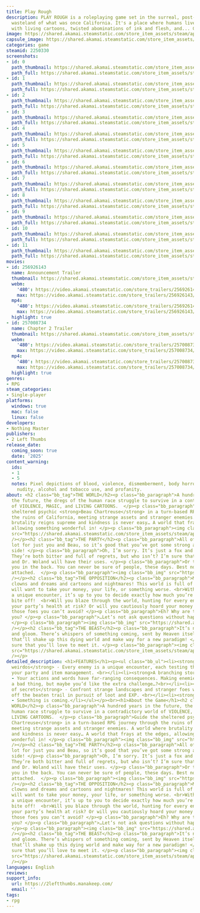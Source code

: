 ```yaml
---
title: Play Rough
description: PLAY ROUGH is a roleplaying game set in the surreal, post-apocalyptic
  wasteland of what was once California. It's a place where humans live side-by-side
  with living cartoons, twisted abominations of ink and flesh, and... Clowns...?
image: https://shared.akamai.steamstatic.com/store_item_assets/steam/apps/2250330/header.jpg?t=1730235392
capsule_image: https://shared.akamai.steamstatic.com/store_item_assets/steam/apps/2250330/capsule_231x87.jpg?t=1730235392
categories: game
steamid: 2250330
screenshots:
- id: 0
  path_thumbnail: https://shared.akamai.steamstatic.com/store_item_assets/steam/apps/2250330/ss_3152745741fef2d35d94c0b16d0b99f5a5b6a42b.600x338.jpg?t=1730235392
  path_full: https://shared.akamai.steamstatic.com/store_item_assets/steam/apps/2250330/ss_3152745741fef2d35d94c0b16d0b99f5a5b6a42b.1920x1080.jpg?t=1730235392
- id: 1
  path_thumbnail: https://shared.akamai.steamstatic.com/store_item_assets/steam/apps/2250330/ss_b940161a455ef1cbddeb3eb92b115d948f17c226.600x338.jpg?t=1730235392
  path_full: https://shared.akamai.steamstatic.com/store_item_assets/steam/apps/2250330/ss_b940161a455ef1cbddeb3eb92b115d948f17c226.1920x1080.jpg?t=1730235392
- id: 2
  path_thumbnail: https://shared.akamai.steamstatic.com/store_item_assets/steam/apps/2250330/ss_8ea865a5c3bf04a5bf555d039d83e20b47a351f4.600x338.jpg?t=1730235392
  path_full: https://shared.akamai.steamstatic.com/store_item_assets/steam/apps/2250330/ss_8ea865a5c3bf04a5bf555d039d83e20b47a351f4.1920x1080.jpg?t=1730235392
- id: 3
  path_thumbnail: https://shared.akamai.steamstatic.com/store_item_assets/steam/apps/2250330/ss_6c1ab11872d853e4cfa4d3151f2bf530a2e243b4.600x338.jpg?t=1730235392
  path_full: https://shared.akamai.steamstatic.com/store_item_assets/steam/apps/2250330/ss_6c1ab11872d853e4cfa4d3151f2bf530a2e243b4.1920x1080.jpg?t=1730235392
- id: 4
  path_thumbnail: https://shared.akamai.steamstatic.com/store_item_assets/steam/apps/2250330/ss_08c0a42a5a5436c074984545d113adc512392b5d.600x338.jpg?t=1730235392
  path_full: https://shared.akamai.steamstatic.com/store_item_assets/steam/apps/2250330/ss_08c0a42a5a5436c074984545d113adc512392b5d.1920x1080.jpg?t=1730235392
- id: 5
  path_thumbnail: https://shared.akamai.steamstatic.com/store_item_assets/steam/apps/2250330/ss_84a5b85ff233037598bc2c755431627bbdd729f8.600x338.jpg?t=1730235392
  path_full: https://shared.akamai.steamstatic.com/store_item_assets/steam/apps/2250330/ss_84a5b85ff233037598bc2c755431627bbdd729f8.1920x1080.jpg?t=1730235392
- id: 6
  path_thumbnail: https://shared.akamai.steamstatic.com/store_item_assets/steam/apps/2250330/ss_061b96cf5cdb3f3dd3d34848ff3974095110a27b.600x338.jpg?t=1730235392
  path_full: https://shared.akamai.steamstatic.com/store_item_assets/steam/apps/2250330/ss_061b96cf5cdb3f3dd3d34848ff3974095110a27b.1920x1080.jpg?t=1730235392
- id: 7
  path_thumbnail: https://shared.akamai.steamstatic.com/store_item_assets/steam/apps/2250330/ss_4054f57e798b6950289be1e3fe5ce1f739ae95e7.600x338.jpg?t=1730235392
  path_full: https://shared.akamai.steamstatic.com/store_item_assets/steam/apps/2250330/ss_4054f57e798b6950289be1e3fe5ce1f739ae95e7.1920x1080.jpg?t=1730235392
- id: 8
  path_thumbnail: https://shared.akamai.steamstatic.com/store_item_assets/steam/apps/2250330/ss_ba5d8ee653c7885cd3cf87bc376e4638c52b05f9.600x338.jpg?t=1730235392
  path_full: https://shared.akamai.steamstatic.com/store_item_assets/steam/apps/2250330/ss_ba5d8ee653c7885cd3cf87bc376e4638c52b05f9.1920x1080.jpg?t=1730235392
- id: 9
  path_thumbnail: https://shared.akamai.steamstatic.com/store_item_assets/steam/apps/2250330/ss_de44a09d51c3b1111c486e75883fdb6b6bc99de9.600x338.jpg?t=1730235392
  path_full: https://shared.akamai.steamstatic.com/store_item_assets/steam/apps/2250330/ss_de44a09d51c3b1111c486e75883fdb6b6bc99de9.1920x1080.jpg?t=1730235392
- id: 10
  path_thumbnail: https://shared.akamai.steamstatic.com/store_item_assets/steam/apps/2250330/ss_54ab1a82b6a1ed2578e822e9a5d611c7191d1125.600x338.jpg?t=1730235392
  path_full: https://shared.akamai.steamstatic.com/store_item_assets/steam/apps/2250330/ss_54ab1a82b6a1ed2578e822e9a5d611c7191d1125.1920x1080.jpg?t=1730235392
- id: 11
  path_thumbnail: https://shared.akamai.steamstatic.com/store_item_assets/steam/apps/2250330/ss_d2967e3a2ebfde3d0046b27fa4edad5449c9a94a.600x338.jpg?t=1730235392
  path_full: https://shared.akamai.steamstatic.com/store_item_assets/steam/apps/2250330/ss_d2967e3a2ebfde3d0046b27fa4edad5449c9a94a.1920x1080.jpg?t=1730235392
movies:
- id: 256926143
  name: Announcement Trailer
  thumbnail: https://shared.akamai.steamstatic.com/store_item_assets/steam/apps/256926143/movie.293x165.jpg?t=1683141202
  webm:
    '480': https://video.akamai.steamstatic.com/store_trailers/256926143/movie480_vp9.webm?t=1683141202
    max: https://video.akamai.steamstatic.com/store_trailers/256926143/movie_max_vp9.webm?t=1683141202
  mp4:
    '480': https://video.akamai.steamstatic.com/store_trailers/256926143/movie480.mp4?t=1683141202
    max: https://video.akamai.steamstatic.com/store_trailers/256926143/movie_max.mp4?t=1683141202
  highlight: true
- id: 257008734
  name: Chapter 2 Trailer
  thumbnail: https://shared.akamai.steamstatic.com/store_item_assets/steam/apps/257008734/movie.293x165.jpg?t=1710867348
  webm:
    '480': https://video.akamai.steamstatic.com/store_trailers/257008734/movie480_vp9.webm?t=1710867348
    max: https://video.akamai.steamstatic.com/store_trailers/257008734/movie_max_vp9.webm?t=1710867348
  mp4:
    '480': https://video.akamai.steamstatic.com/store_trailers/257008734/movie480.mp4?t=1710867348
    max: https://video.akamai.steamstatic.com/store_trailers/257008734/movie_max.mp4?t=1710867348
  highlight: true
genres:
- RPG
steam_categories:
- Single-player
platforms:
  windows: true
  mac: false
  linux: false
developers:
- Nothing Master
publishers:
- 2 Left Thumbs
release_date:
  coming_soon: true
  date: '2025'
content_warning:
  ids:
  - 1
  - 5
  notes: Pixel depictions of blood, violence, dismemberment, body horror, partial
    nudity, alcohol and tobacco use, and profanity.
about: <h2 class="bb_tag">THE WORLD</h2><p class="bb_paragraph">A hundred years in
  the future, the dregs of the human race struggle to survive in a contradictory world
  of VIOLENCE, MAGIC, and LIVING CARTOONS.  </p><p class="bb_paragraph">Guide the
  sheltered psychic <strong>Beau Chartreuse</strong> in a turn-based RPG journey through
  the ruins of California, meeting strange assets and stranger enemies. A world where
  brutality reigns supreme and kindness is never easy… A world that frays at the edges,
  allowing something wonderful in! </p><p class="bb_paragraph"><img class="bb_img"
  src="https://shared.akamai.steamstatic.com/store_item_assets/steam/apps/2250330/extras/thewordcity.jpg?t=1730235392"
  /></p><h2 class="bb_tag">THE PARTY</h2><p class="bb_paragraph">All of this is a
  lot for just you and Beau, so it’s good that you’ve got some strong allies on your
  side! </p><p class="bb_paragraph">Oh, I’m sorry. It’s just a fox and an old man.
  They’re both bitter and full of regrets, but who isn’t? I’m sure that Valentine
  and Dr. Woland will have their uses. </p><p class="bb_paragraph">Or they may stab
  you in the back. You can never be sure of people, these days. Best not to get too
  attached.  </p><p class="bb_paragraph"><img class="bb_img" src="https://shared.akamai.steamstatic.com/store_item_assets/steam/apps/2250330/extras/steamstrut.jpg?t=1730235392"
  /></p><h2 class="bb_tag">THE OPPOSITION</h2><p class="bb_paragraph">Men and women,
  clowns and dreams and cartoons and nightmares! This world is full of things that
  will want to take your money, your life, or something worse. <br>With every enemy
  a unique encounter, it’s up to you to decide exactly how much you’re willing to
  bite off!  <br>Will you blaze through the world, hunting for every enemy while putting
  your party’s health at risk? Or will you cautiously hoard your money and food for
  those foes you can’t avoid? </p><p class="bb_paragraph">Eh? Why are they fighting
  you? </p><p class="bb_paragraph">…Let’s not ask questions without happy answers.
  </p><p class="bb_paragraph"><img class="bb_img" src="https://shared.akamai.steamstatic.com/store_item_assets/steam/apps/2250330/extras/playroughchars.png?t=1730235392"
  /></p><h2 class="bb_tag">THE BEAST</h2><p class="bb_paragraph">It’s not all doom
  and gloom. There’s whispers of something coming, sent by Heaven itself. Something
  that’ll shake up this dying world and make way for a new paradigm! </p><p class="bb_paragraph">I’m
  sure that you’ll love to meet it. </p><p class="bb_paragraph"><img class="bb_img"
  src="https://shared.akamai.steamstatic.com/store_item_assets/steam/apps/2250330/extras/steameye.png?t=1730235392"
  /></p>
detailed_description: <h1>FEATURES</h1><p><ul class="bb_ul"><li><strong>An army of
  weirdos</strong> - Every enemy is a unique encounter, each testing the limits of
  your party and item management. <br></li><li><strong>A branching story</strong>
  - Your actions and words have far-ranging consequences. Making enemies is usually
  a bad thing, but maybe you’d like the extra challenge…?<br></li><li><strong>A world
  of secrets</strong> - Confront strange landscapes and stranger foes when you travel
  off the beaten trail in pursuit of loot and EXP. <br></li><li><strong>A beast</strong>
  - Something is coming.</li></ul></p><br><h1>About the Game</h1><h2 class="bb_tag">THE
  WORLD</h2><p class="bb_paragraph">A hundred years in the future, the dregs of the
  human race struggle to survive in a contradictory world of VIOLENCE, MAGIC, and
  LIVING CARTOONS.  </p><p class="bb_paragraph">Guide the sheltered psychic <strong>Beau
  Chartreuse</strong> in a turn-based RPG journey through the ruins of California,
  meeting strange assets and stranger enemies. A world where brutality reigns supreme
  and kindness is never easy… A world that frays at the edges, allowing something
  wonderful in! </p><p class="bb_paragraph"><img class="bb_img" src="https://shared.akamai.steamstatic.com/store_item_assets/steam/apps/2250330/extras/thewordcity.jpg?t=1730235392"
  /></p><h2 class="bb_tag">THE PARTY</h2><p class="bb_paragraph">All of this is a
  lot for just you and Beau, so it’s good that you’ve got some strong allies on your
  side! </p><p class="bb_paragraph">Oh, I’m sorry. It’s just a fox and an old man.
  They’re both bitter and full of regrets, but who isn’t? I’m sure that Valentine
  and Dr. Woland will have their uses. </p><p class="bb_paragraph">Or they may stab
  you in the back. You can never be sure of people, these days. Best not to get too
  attached.  </p><p class="bb_paragraph"><img class="bb_img" src="https://shared.akamai.steamstatic.com/store_item_assets/steam/apps/2250330/extras/steamstrut.jpg?t=1730235392"
  /></p><h2 class="bb_tag">THE OPPOSITION</h2><p class="bb_paragraph">Men and women,
  clowns and dreams and cartoons and nightmares! This world is full of things that
  will want to take your money, your life, or something worse. <br>With every enemy
  a unique encounter, it’s up to you to decide exactly how much you’re willing to
  bite off!  <br>Will you blaze through the world, hunting for every enemy while putting
  your party’s health at risk? Or will you cautiously hoard your money and food for
  those foes you can’t avoid? </p><p class="bb_paragraph">Eh? Why are they fighting
  you? </p><p class="bb_paragraph">…Let’s not ask questions without happy answers.
  </p><p class="bb_paragraph"><img class="bb_img" src="https://shared.akamai.steamstatic.com/store_item_assets/steam/apps/2250330/extras/playroughchars.png?t=1730235392"
  /></p><h2 class="bb_tag">THE BEAST</h2><p class="bb_paragraph">It’s not all doom
  and gloom. There’s whispers of something coming, sent by Heaven itself. Something
  that’ll shake up this dying world and make way for a new paradigm! </p><p class="bb_paragraph">I’m
  sure that you’ll love to meet it. </p><p class="bb_paragraph"><img class="bb_img"
  src="https://shared.akamai.steamstatic.com/store_item_assets/steam/apps/2250330/extras/steameye.png?t=1730235392"
  /></p>
languages: English
reviews:
support_info:
  url: https://2leftthumbs.manakeep.com/
  email: ''
tags:
- rpg
---
```

